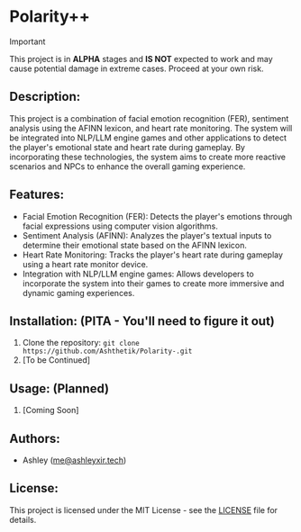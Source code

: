 # Polarity++

> [!IMPORTANT]
> This project is in **ALPHA** stages and __**IS NOT**__ expected to work and may cause potential damage in extreme cases.
> Proceed at your own risk.

## Description:
This project is a combination of facial emotion recognition (FER), sentiment analysis using the AFINN lexicon, and heart rate monitoring. The system will be integrated into NLP/LLM engine games and other applications to detect the player's emotional state and heart rate during gameplay. By incorporating these technologies, the system aims to create more reactive scenarios and NPCs to enhance the overall gaming experience.

## Features:
- Facial Emotion Recognition (FER): Detects the player's emotions through facial expressions using computer vision algorithms.
- Sentiment Analysis (AFINN): Analyzes the player's textual inputs to determine their emotional state based on the AFINN lexicon.
- Heart Rate Monitoring: Tracks the player's heart rate during gameplay using a heart rate monitor device.
- Integration with NLP/LLM engine games: Allows developers to incorporate the system into their games to create more immersive and dynamic gaming experiences.

## Installation: (PITA - You'll need to figure it out)
1. Clone the repository: `git clone https://github.com/Ashthetik/Polarity-.git`
2. [To be Continued]

## Usage: (Planned)
1. [Coming Soon]

## Authors:
- Ashley (me@ashleyxir.tech)

## License:
This project is licensed under the MIT License - see the [LICENSE](LICENSE) file for details.